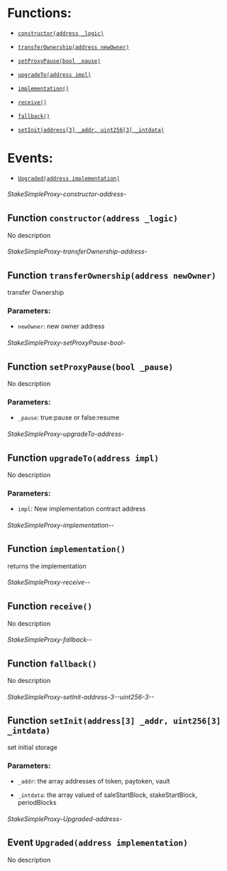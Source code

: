 # Functions:

- [`constructor(address _logic)`](#StakeSimpleProxy-constructor-address-)

- [`transferOwnership(address newOwner)`](#StakeSimpleProxy-transferOwnership-address-)

- [`setProxyPause(bool _pause)`](#StakeSimpleProxy-setProxyPause-bool-)

- [`upgradeTo(address impl)`](#StakeSimpleProxy-upgradeTo-address-)

- [`implementation()`](#StakeSimpleProxy-implementation--)

- [`receive()`](#StakeSimpleProxy-receive--)

- [`fallback()`](#StakeSimpleProxy-fallback--)

- [`setInit(address[3] _addr, uint256[3] _intdata)`](#StakeSimpleProxy-setInit-address-3--uint256-3--)

# Events:

- [`Upgraded(address implementation)`](#StakeSimpleProxy-Upgraded-address-)

###### StakeSimpleProxy-constructor-address-

## Function `constructor(address _logic)`

No description

###### StakeSimpleProxy-transferOwnership-address-

## Function `transferOwnership(address newOwner)`

transfer Ownership

### Parameters:

- `newOwner`: new owner address

###### StakeSimpleProxy-setProxyPause-bool-

## Function `setProxyPause(bool _pause)`

No description

### Parameters:

- `_pause`: true:pause or false:resume

###### StakeSimpleProxy-upgradeTo-address-

## Function `upgradeTo(address impl)`

No description

### Parameters:

- `impl`: New implementation contract address

###### StakeSimpleProxy-implementation--

## Function `implementation()`

returns the implementation

###### StakeSimpleProxy-receive--

## Function `receive()`

No description

###### StakeSimpleProxy-fallback--

## Function `fallback()`

No description

###### StakeSimpleProxy-setInit-address-3--uint256-3--

## Function `setInit(address[3] _addr, uint256[3] _intdata)`

set initial storage

### Parameters:

- `_addr`: the array addresses of token, paytoken, vault

- `_intdata`: the array valued of saleStartBlock, stakeStartBlock, periodBlocks

###### StakeSimpleProxy-Upgraded-address-

## Event `Upgraded(address implementation)`

No description
